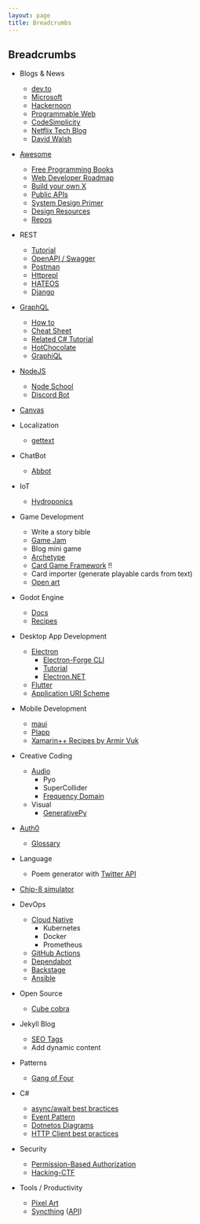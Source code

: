 ```yaml
---
layout: page
title: Breadcrumbs
---
```


## Breadcrumbs

- Blogs & News
  - [dev.to](https://dev.to/)
  - [Microsoft](https://devblogs.microsoft.com/)
  - [Hackernoon](https://hackernoon.com/)
  - [Programmable Web](https://www.programmableweb.com/)
  - [CodeSimplicity](https://www.codesimplicity.com/)
  - [Netflix Tech Blog](https://netflixtechblog.com/)
  - [David Walsh](https://davidwalsh.name/)

- [Awesome](https://github.com/sindresorhus/awesome)
  - [Free Programming Books](https://github.com/EbookFoundation/free-programming-books)
  - [Web Developer Roadmap](https://github.com/kamranahmedse/developer-roadmap)
  - [Build your own X](https://github.com/danistefanovic/build-your-own-x)
  - [Public APIs](https://github.com/public-apis/public-apis)
  - [System Design Primer](https://github.com/donnemartin/system-design-primer)
  - [Design Resources](https://github.com/bradtraversy/design-resources-for-developers)
  - [Repos](https://github.com/pawelborkar/awesome-repos)

- REST
  - [Tutorial](https://www.restapitutorial.com/)
  - [OpenAPI / Swagger](https://swagger.io/specification/)
  - [Postman](https://www.postman.com/)
  - [Httprepl](https://github.com/dotnet/HttpRepl)
  - [HATEOS](https://docs.microsoft.com/en-us/azure/architecture/best-practices/api-design#introduction-to-rest)
  - [Django](https://www.django-rest-framework.org/)

- [GraphQL](https://graphql.org/)
  - [How to](https://www.howtographql.com/)
  - [Cheat Sheet](https://raw.githubusercontent.com/sogko/graphql-shorthand-notation-cheat-sheet/master/graphql-shorthand-notation-cheat-sheet.png)
  - [Related C# Tutorial](https://docs.microsoft.com/en-us/dotnet/csharp/tutorials/generate-consume-asynchronous-stream)
  - [HotChocolate](https://github.com/ChilliCream/hotchocolate)
  - [GraphiQL](https://github.com/graphql/graphiql)

- [NodeJS](https://nodejs.org/en/)
  - [Node School](https://nodeschool.io/)
  - [Discord Bot](https://discord.js.org/#/)

- [Canvas](https://developer.mozilla.org/en-US/docs/Web/API/Canvas_API/Tutorial)

- Localization
  - [gettext](https://en.wikipedia.org/wiki/Gettext)

- ChatBot
  - [Abbot](https://ab.bot/)

- IoT
  - [Hydroponics](https://create.arduino.cc/projecthub/bltrobotics/vertical-hydroponic-farm-44fef9?ref=tag&ref_id=hydroponics&offset=0)

- Game Development
  - Write a story bible
  - [Game Jam](http://orteil.dashnet.org/gamegen)
  - Blog mini game
  - [Archetype](https://github.com/bjornarprytz/Archetype)
  - [Card Game Framework](https://github.com/db0/godot-card-gaming) !!
  - Card importer (generate playable cards from text)
  - [Open art](https://opengameart.org/)

- Godot Engine
  - [Docs](https://docs.godotengine.org/en/stable/)
  - [Recipes](https://kidscancode.org/)

- Desktop App Development
  - [Electron](https://www.electronjs.org/)
    - [Electron-Forge CLI](https://www.electronforge.io/)
    - [Tutorial](https://github.com/maxogden/elementary-electron)
    - [Electron.NET](https://github.com/ElectronNET/Electron.NET)
  - [Flutter](https://flutter.dev/)
  - [Application URI Scheme](https://docs.microsoft.com/en-us/previous-versions/windows/internet-explorer/ie-developer/platform-apis/aa767914(v=vs.85)?redirectedfrom=MSDN)

- Mobile Development
  - [maui](https://github.com/dotnet/maui)
  - [Plapp](https://github.com/bjornarprytz/Plapp)
  - [Xamarin++ Recipes by Armir Vuk](https://github.com/almirvuk?tab=repositories)

- Creative Coding
  - [Audio](https://www.youtube.com/watch?v=ROlkhVs15AM)
    - Pyo
    - SuperCollider
    - [Frequency Domain](https://www.google.com/search?client=firefox-b-d&q=frequency+domain)
  - Visual
    - [GenerativePy](http://www.generativepy.com/)  

- [Auth0](https://auth0.com/docs/get-started)
  - [Glossary](https://auth0.com/docs/glossary)

- Language
  - Poem generator with [Twitter API](https://developer.twitter.com/en/docs)

- [Chip-8 simulator](https://www.freecodecamp.org/news/creating-your-very-own-chip-8-emulator/)

- DevOps
  - [Cloud Native](https://www.cncf.io/phippy/)
    - Kubernetes
    - Docker
    - Prometheus
  - [GitHub Actions](https://github.com/features/actions)
  - [Dependabot](https://dependabot.com/)
  - [Backstage](https://backstage.io/)
  - [Ansible](https://www.jeffgeerling.com/blog/2020/ansible-101-jeff-geerling-youtube-streaming-series)

- Open Source
  - [Cube cobra](https://cubecobra.com/)

- Jekyll Blog
  - [SEO Tags](https://blog.webjeda.com/optimize-jekyll-seo/)
  - Add dynamic content

- Patterns
  - [Gang of Four](https://github.com/wesdoyle/design-patterns-explained-with-food)

- C\#
  - [async/await best bractices](https://channel9.msdn.com/Shows/On-NET/Brandon-Minnick-asyncawait-best-practices)
  - [Event Pattern](https://docs.microsoft.com/en-us/dotnet/csharp/modern-events)
  - [Dotnetos Diagrams](https://goodies.dotnetos.org/)
  - [HTTP Client best practices](https://www.youtube.com/watch?v=XIw97Wab3no&list=PLA8ZIAm2I03jSfo18F7Y65XusYzDusYu5&index=30)

- Security
  - [Permission-Based Authorization](https://codewithmukesh.com/blog/permission-based-authorization-in-aspnet-core/)
  - [Hacking-CTF](https://picoctf.org/)

- Tools / Productivity
  - [Pixel Art](https://github.com/mitchcurtis/slate)
  - [Syncthing](https://syncthing.net/) ([API](https://docs.syncthing.net/dev/rest.html))
